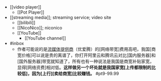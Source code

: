 - [[video player]]
    - [[Pot Player]]
- [[streaming media]]; streaming service; video site
    - [[bilibili]]
    - [[NicoNico]]; niconico
    - [[YouTube]]
        - [[YouTube channel]]
- #inbox
    - 作者可能说的是[流媒体提供商](https://sspai.com/post/66001)（优爱腾）的[网络带宽]费用高吧，我国[商宽价格]可以说是贵的离谱了，你打开阿里云和腾讯云对比[国内服务器]和[国外服务器]带宽就知道了，所有也有一种说法是我国是商宽补贴家宽，显得[网络资费]相对低。**这样做另一个坏处就是我国家宽[上传都限制的比较低]，因为[上行][卖给商宽]比较赚钱。** #pt9-99.99
